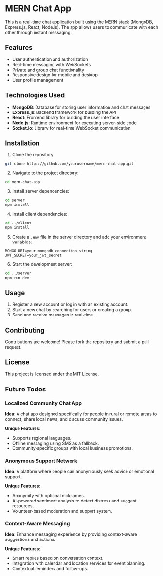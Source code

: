 # MERN Chat App

This is a real-time chat application built using the MERN stack (MongoDB, Express.js, React, Node.js). The app allows users to communicate with each other through instant messaging.

## Features

- User authentication and authorization
- Real-time messaging with WebSockets
- Private and group chat functionality
- Responsive design for mobile and desktop
- User profile management

## Technologies Used

- **MongoDB**: Database for storing user information and chat messages
- **Express.js**: Backend framework for building the API
- **React**: Frontend library for building the user interface
- **Node.js**: Runtime environment for executing server-side code
- **Socket.io**: Library for real-time WebSocket communication

## Installation

1. Clone the repository:
  ```bash
  git clone https://github.com/yourusername/mern-chat-app.git
  ```
2. Navigate to the project directory:
  ```bash
  cd mern-chat-app
  ```
3. Install server dependencies:
  ```bash
  cd server
  npm install
  ```
4. Install client dependencies:
  ```bash
  cd ../client
  npm install
  ```
5. Create a `.env` file in the server directory and add your environment variables:
  ```env
  MONGO_URI=your_mongodb_connection_string
  JWT_SECRET=your_jwt_secret
  ```
6. Start the development server:
  ```bash
  cd ../server
  npm run dev
  ```

## Usage

1. Register a new account or log in with an existing account.
2. Start a new chat by searching for users or creating a group.
3. Send and receive messages in real-time.

## Contributing

Contributions are welcome! Please fork the repository and submit a pull request.

## License

This project is licensed under the MIT License.

## Future Todos

### Localized Community Chat App

**Idea**: A chat app designed specifically for people in rural or remote areas to connect, share local news, and discuss community issues.

**Unique Features**:
- Supports regional languages.
- Offline messaging using SMS as a fallback.
- Community-specific groups with local business promotions.

### Anonymous Support Network

**Idea**: A platform where people can anonymously seek advice or emotional support.

**Unique Features**:
- Anonymity with optional nicknames.
- AI-powered sentiment analysis to detect distress and suggest resources.
- Volunteer-based moderation and support system.

### Context-Aware Messaging

**Idea**: Enhance messaging experience by providing context-aware suggestions and actions.

**Unique Features**:
- Smart replies based on conversation context.
- Integration with calendar and location services for event planning.
- Contextual reminders and follow-ups.